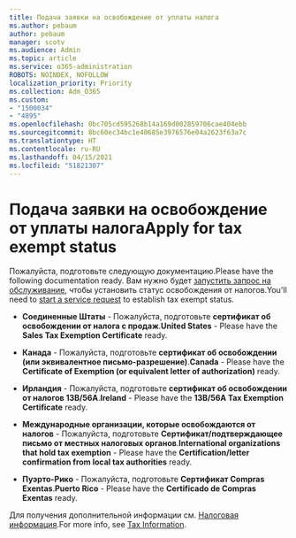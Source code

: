 ```yaml
---
title: Подача заявки на освобождение от уплаты налога
ms.author: pebaum
author: pebaum
manager: scotv
ms.audience: Admin
ms.topic: article
ms.service: o365-administration
ROBOTS: NOINDEX, NOFOLLOW
localization_priority: Priority
ms.collection: Adm_O365
ms.custom:
- "1500034"
- "4895"
ms.openlocfilehash: 0bc705cd595268b14a169d002859706cae404ebb
ms.sourcegitcommit: 8bc60ec34bc1e40685e3976576e04a2623f63a7c
ms.translationtype: HT
ms.contentlocale: ru-RU
ms.lasthandoff: 04/15/2021
ms.locfileid: "51821307"
---
```

# <a name="apply-for-tax-exempt-status"></a><span data-ttu-id="565c4-102">Подача заявки на освобождение от уплаты налога</span><span class="sxs-lookup"><span data-stu-id="565c4-102">Apply for tax exempt status</span></span>

<span data-ttu-id="565c4-103">Пожалуйста, подготовьте следующую документацию.</span><span class="sxs-lookup"><span data-stu-id="565c4-103">Please have the following documentation ready.</span></span> <span data-ttu-id="565c4-104">Вам нужно будет [запустить запрос на обслуживание](https://docs.microsoft.com/microsoft-365/admin/contact-support-for-business-products), чтобы установить статус освобождения от налогов.</span><span class="sxs-lookup"><span data-stu-id="565c4-104">You'll need to [start a service request](https://docs.microsoft.com/microsoft-365/admin/contact-support-for-business-products) to establish tax exempt status.</span></span>

- <span data-ttu-id="565c4-105">**Соединенные Штаты** - Пожалуйста, подготовьте **сертификат об освобождении от налога с продаж**.</span><span class="sxs-lookup"><span data-stu-id="565c4-105">**United States** - Please have the **Sales Tax Exemption Certificate** ready.</span></span>

- <span data-ttu-id="565c4-106">**Канада** - Пожалуйста, подготовьте **сертификат об освобождении (или эквивалентное письмо-разрешение)**.</span><span class="sxs-lookup"><span data-stu-id="565c4-106">**Canada** - Please have the **Certificate of Exemption (or equivalent letter of authorization)** ready.</span></span>

- <span data-ttu-id="565c4-107">**Ирландия** - Пожалуйста, подготовьте **сертификат об освобождении от налогов 13B/56A**.</span><span class="sxs-lookup"><span data-stu-id="565c4-107">**Ireland** - Please have the **13B/56A Tax Exemption Certificate** ready.</span></span>

- <span data-ttu-id="565c4-108">**Международные организации, которые освобождаются от налогов** - Пожалуйста, подготовьте **Сертификат/подтверждающее письмо от местных налоговых органов**.</span><span class="sxs-lookup"><span data-stu-id="565c4-108">**International organizations that hold tax exemption** - Please have the **Certification/letter confirmation from local tax authorities** ready.</span></span>

- <span data-ttu-id="565c4-109">**Пуэрто-Рико** - Пожалуйста, подготовьте **Сертификат Compras Exentas**.</span><span class="sxs-lookup"><span data-stu-id="565c4-109">**Puerto Rico** - Please have the **Certificado de Compras Exentas** ready.</span></span>

<span data-ttu-id="565c4-110">Для получения дополнительной информации см. [Налоговая информация](https://docs.microsoft.com/microsoft-365/commerce/billing-and-payments/tax-information).</span><span class="sxs-lookup"><span data-stu-id="565c4-110">For more info, see [Tax Information](https://docs.microsoft.com/microsoft-365/commerce/billing-and-payments/tax-information).</span></span>

